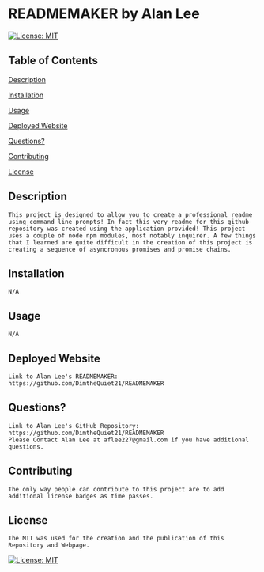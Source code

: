 # READMEMAKER by Alan Lee

[![License: MIT](https://img.shields.io/badge/License-MIT-yellow.svg)](https://opensource.org/licenses/MIT)

## Table of Contents
[Description](#description)

[Installation](#installation)

[Usage](#usage)

[Deployed Website](#deployed-website)

[Questions?](#questions?)

[Contributing](#contributing)

[License](#license)

## Description 
    This project is designed to allow you to create a professional readme using command line prompts! In fact this very readme for this github repository was created using the application provided! This project uses a couple of node npm modules, most notably inquirer. A few things that I learned are quite difficult in the creation of this project is creating a sequence of asyncronous promises and promise chains. 
    
## Installation
    N/A

## Usage
    N/A

## Deployed Website 
    Link to Alan Lee's READMEMAKER: https://github.com/DimtheQuiet21/READMEMAKER

## Questions?
    Link to Alan Lee's GitHub Repository: https://github.com/DimtheQuiet21/READMEMAKER
    Please Contact Alan Lee at aflee227@gmail.com if you have additional questions.

## Contributing 
    The only way people can contribute to this project are to add additional license badges as time passes.

## License 
    The MIT was used for the creation and the publication of this Repository and Webpage.
[![License: MIT](https://img.shields.io/badge/License-MIT-yellow.svg)](https://opensource.org/licenses/MIT)